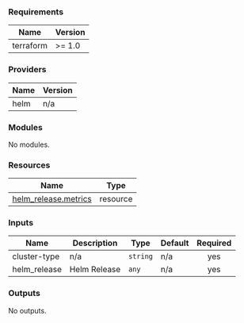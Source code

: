 <!-- BEGIN_TF_DOCS -->
### Requirements

| Name | Version |
|------|---------|
| terraform | >= 1.0 |

### Providers

| Name | Version |
|------|---------|
| helm | n/a |

### Modules

No modules.

### Resources

| Name | Type |
|------|------|
| [helm_release.metrics](https://registry.terraform.io/providers/hashicorp/helm/latest/docs/resources/release) | resource |

### Inputs

| Name | Description | Type | Default | Required |
|------|-------------|------|---------|:--------:|
| cluster-type | n/a | `string` | n/a | yes |
| helm\_release | Helm Release | `any` | n/a | yes |

### Outputs

No outputs.
<!-- END_TF_DOCS -->